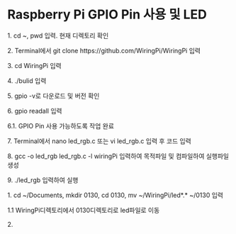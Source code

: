 <h1>Raspberry Pi GPIO Pin 사용 및 LED </h1>
<p>1. cd ~, pwd 입력. 현재 디렉토리 확인</p>
<p>2. Terminal에서 git clone https://github.com/WiringPi/WiringPi 입력</p>
<p>3. cd WiringPi 입력</p>
<p>4. ./bulid 입력</p>
<p>5. gpio -v로 다운로드 및 버전 확인 </p>
<p>6. gpio readall 입력 </p>
<p>6.1. GPIO Pin 사용 가능하도록 작업 완료 </p>
<p>7. Terminal에서 nano led_rgb.c 또는 vi led_rgb.c 입력 후 코드 입력 </p>
<p>8. gcc -o led_rgb led_rgb.c -l wiringPi 입력하여 목적파일 및 컴파일하여 실행파일 생성</p>
<p>9. ./led_rgb 입력하여 실행 </p>
<p></p>
<p></p>
<p></p>
<p>1. cd ~/Documents, mkdir 0130, cd 0130, mv ~/WiringPi/led*.* ~/0130 입력 </p>
<p>1.1 WiringPi디렉토리에서 0130디렉토리로 led파일로 이동</p>
<p>2.</p>
